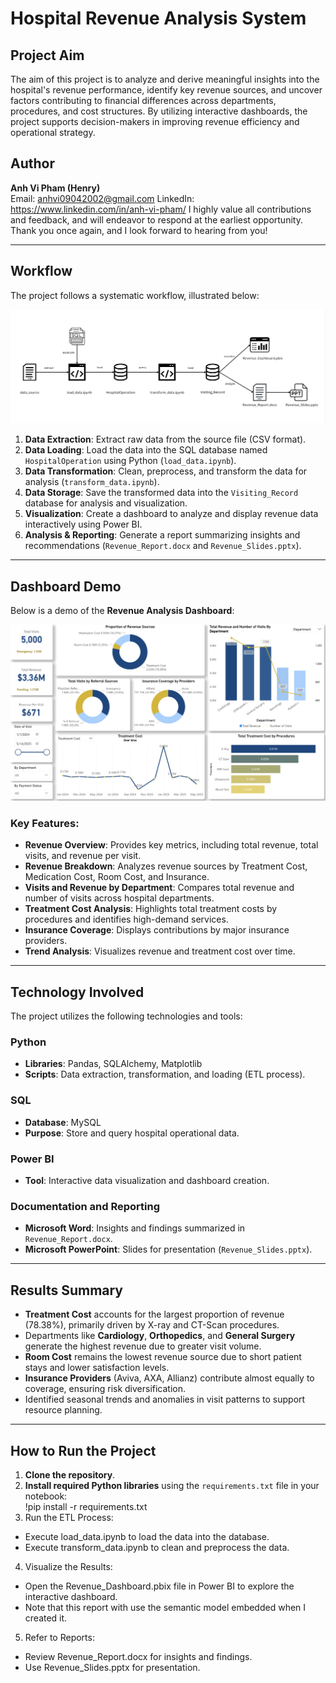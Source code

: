 # Hospital Revenue Analysis System

## Project Aim  
The aim of this project is to analyze and derive meaningful insights into the hospital's revenue performance, identify key revenue sources, and uncover factors contributing to financial differences across departments, procedures, and cost structures. By utilizing interactive dashboards, the project supports decision-makers in improving revenue efficiency and operational strategy.

## Author  
**Anh Vi Pham (Henry)**  
Email: anhvi09042002@gmail.com
LinkedIn: https://www.linkedin.com/in/anh-vi-pham/
I highly value all contributions and feedback, and will endeavor to respond at the earliest opportunity. Thank you once again, and I look forward to hearing from you!

---

## Workflow  
The project follows a systematic workflow, illustrated below:

![Workflow Diagram](https://github.com/anhvi02/Hospital-Revenue-Analytics-Engineering/blob/master/workflow.png)

1. **Data Extraction**: Extract raw data from the source file (CSV format).  
2. **Data Loading**: Load the data into the SQL database named `HospitalOperation` using Python (`load_data.ipynb`).  
3. **Data Transformation**: Clean, preprocess, and transform the data for analysis (`transform_data.ipynb`).  
4. **Data Storage**: Save the transformed data into the `Visiting_Record` database for analysis and visualization.  
5. **Visualization**: Create a dashboard to analyze and display revenue data interactively using Power BI.  
6. **Analysis & Reporting**: Generate a report summarizing insights and recommendations (`Revenue_Report.docx` and `Revenue_Slides.pptx`).  

---

## Dashboard Demo  
Below is a demo of the **Revenue Analysis Dashboard**:

![Dashboard Demo](https://github.com/anhvi02/Hospital-Revenue-Analytics-Engineering/blob/master/dashboard_demo.png)

### Key Features:  
- **Revenue Overview**: Provides key metrics, including total revenue, total visits, and revenue per visit.  
- **Revenue Breakdown**: Analyzes revenue sources by Treatment Cost, Medication Cost, Room Cost, and Insurance.  
- **Visits and Revenue by Department**: Compares total revenue and number of visits across hospital departments.  
- **Treatment Cost Analysis**: Highlights total treatment costs by procedures and identifies high-demand services.  
- **Insurance Coverage**: Displays contributions by major insurance providers.  
- **Trend Analysis**: Visualizes revenue and treatment cost over time.

---

## Technology Involved  
The project utilizes the following technologies and tools:

### Python  
- **Libraries**: Pandas, SQLAlchemy, Matplotlib  
- **Scripts**: Data extraction, transformation, and loading (ETL process).

### SQL  
- **Database**: MySQL  
- **Purpose**: Store and query hospital operational data.

### Power BI  
- **Tool**: Interactive data visualization and dashboard creation.

### Documentation and Reporting  
- **Microsoft Word**: Insights and findings summarized in `Revenue_Report.docx`.  
- **Microsoft PowerPoint**: Slides for presentation (`Revenue_Slides.pptx`).

---

## Results Summary  
- **Treatment Cost** accounts for the largest proportion of revenue (78.38%), primarily driven by X-ray and CT-Scan procedures.  
- Departments like **Cardiology**, **Orthopedics**, and **General Surgery** generate the highest revenue due to greater visit volume.  
- **Room Cost** remains the lowest revenue source due to short patient stays and lower satisfaction levels.  
- **Insurance Providers** (Aviva, AXA, Allianz) contribute almost equally to coverage, ensuring risk diversification.  
- Identified seasonal trends and anomalies in visit patterns to support resource planning.

---
## How to Run the Project  
1. **Clone the repository**.  
2. **Install required Python libraries** using the `requirements.txt` file in your notebook:  
   !pip install -r requirements.txt
3.	Run the ETL Process:
- Execute load_data.ipynb to load the data into the database.
- Execute transform_data.ipynb to clean and preprocess the data.
4.	Visualize the Results:
- Open the Revenue_Dashboard.pbix file in Power BI to explore the interactive dashboard.
- Note that this report with use the semantic model embedded when I created it.
5.	Refer to Reports:
- Review Revenue_Report.docx for insights and findings.
- Use Revenue_Slides.pptx for presentation.

